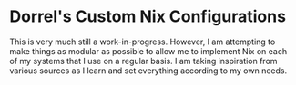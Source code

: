 # Dorrel's Custom Nix Configurations

This is very much still a work-in-progress. However, I am attempting to make things as modular as possible to allow me to implement Nix on each of my systems that I use on a regular basis. I am taking inspiration from various sources as I learn and set everything according to my own needs.
